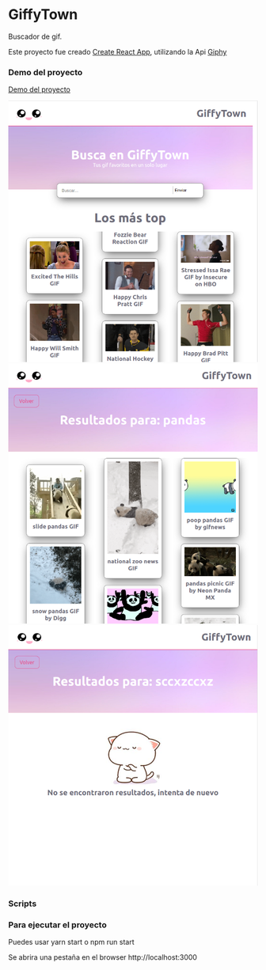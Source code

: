 # GiffyTown

Buscador de gif.

Este proyecto fue creado [Create React App](https://github.com/facebook/create-react-app), utilizando la Api [Giphy](https://developers.giphy.com/)

### Demo del proyecto

[Demo del proyecto](https://oriananohemi.github.io/giffyTown/)

<img src="./src/assets/images/demo1.png">
<img src="./src/assets/images/demo2.png">
<img src="./src/assets/images/demo3.png">


### Scripts

### Para ejecutar el proyecto
Puedes usar yarn start o npm run start

Se abrira una pestaña en el browser http://localhost:3000